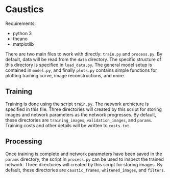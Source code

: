 # Caustics

Requirements:
- python 3
- theano
- matplotlib

There are two main files to work with directly: `train.py` and `process.py`.
By default, data will be read from the `data` directory. The specific structure of this directory is specified in `load_data.py`. The general model setup is contained in `model.py`, and finally `plots.py` contains simple functions for plotting training curve, image reconstructions, and more.

## Training

Training is done using the script `train.py`. The network archicture
is specified in this file. Three directories will created by this script for storing images and network parameters as the network progresses. By default, these directories are `training_images`, `validation_images`, and `params`. Training costs and other details will be written to `costs.txt`.

## Processing

Once training is complete and network parameters have been saved in the `params` directory, the script in `process.py` can be used to inspect the trained network. Three directories will created by this script for storing images. By default, these directories are `caustic_frames`, `whitened_images`, and `filters`.






